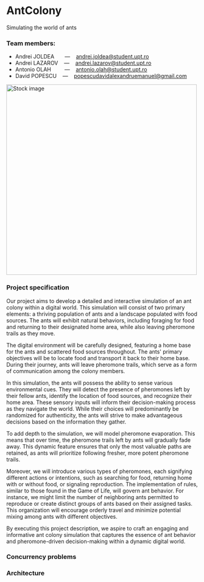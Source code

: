 # AntColony

Simulating the world of ants

### Team members:

- Andrei JOLDEA &nbsp;&nbsp;&nbsp;&nbsp;&nbsp; — &nbsp;&nbsp; andrei.joldea@student.upt.ro  
- Andrei LAZAROV &nbsp;&nbsp; — &nbsp;&nbsp; andrei.lazarov@student.upt.ro
- Antonio OLAH &nbsp;&nbsp;&nbsp;&nbsp;&nbsp;&nbsp;&nbsp; — &nbsp;&nbsp; antonio.olah@student.upt.ro
- David POPESCU &nbsp;&nbsp; — &nbsp;&nbsp; popescudavidalexandruemanuel@gmail.com

<img src="https://news.harvard.edu/wp-content/uploads/2009/11/kronaueretalarmyants5.jpg" alt="Stock image" width="500"/>

### Project specification

Our project aims to develop a detailed and interactive simulation of an ant colony within a digital world. This simulation will consist of two primary elements: a thriving population of ants and a landscape populated with food sources. The ants will exhibit natural behaviors, including foraging for food and returning to their designated home area, while also leaving pheromone trails as they move.

The digital environment will be carefully designed, featuring a home base for the ants and scattered food sources throughout. The ants' primary objectives will be to locate food and transport it back to their home base. During their journey, ants will leave pheromone trails, which serve as a form of communication among the colony members.

In this simulation, the ants will possess the ability to sense various environmental cues. They will detect the presence of pheromones left by their fellow ants, identify the location of food sources, and recognize their home area. These sensory inputs will inform their decision-making process as they navigate the world. While their choices will predominantly be randomized for authenticity, the ants will strive to make advantageous decisions based on the information they gather.

To add depth to the simulation, we will model pheromone evaporation. This means that over time, the pheromone trails left by ants will gradually fade away. This dynamic feature ensures that only the most valuable paths are retained, as ants will prioritize following fresher, more potent pheromone trails.

Moreover, we will introduce various types of pheromones, each signifying different actions or intentions, such as searching for food, returning home with or without food, or signaling reproduction. The implementation of rules, similar to those found in the Game of Life, will govern ant behavior. For instance, we might limit the number of neighboring ants permitted to reproduce or create distinct groups of ants based on their assigned tasks. This organization will encourage orderly travel and minimize potential mixing among ants with different objectives.

By executing this project description, we aspire to craft an engaging and informative ant colony simulation that captures the essence of ant behavior and pheromone-driven decision-making within a dynamic digital world.

### Concurrency problems

### Architecture
